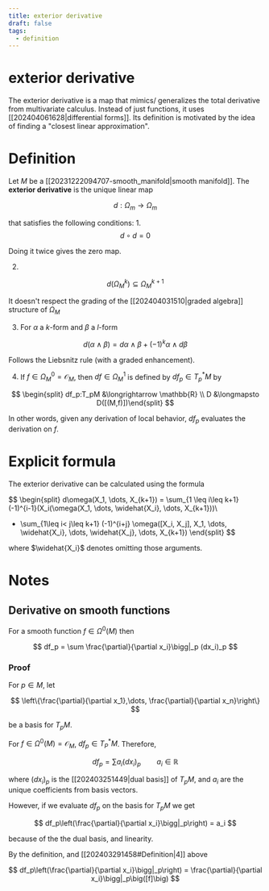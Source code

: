 ```yaml
---
title: exterior derivative
draft: false
tags:
  - definition
---
```

# exterior derivative
The exterior derivative is a map that mimics/ generalizes the total derivative from multivariate calculus. 
Instead of just functions, it uses [[202404061628|differential forms]].
Its definition is motivated by the idea of finding a "closest linear approximation". 
# Definition
Let $M$ be a [[20231222094707-smooth_manifold|smooth manifold]]. 
The **exterior derivative** is the unique linear map 

$$
d:\Omega_m \longrightarrow \Omega_m
$$

that satisfies the following conditions: 
1. 
 $$
 d \circ d = 0
$$ 

Doing it twice gives the zero map. 

2. 

$$
d(\Omega^k_M) \subseteq \Omega^{k+1}_M
$$

It doesn't respect the grading of the [[202404031510|graded algebra]] structure of $\Omega_M$

3. For $\alpha$ a $k$-form and $\beta$ a $l$-form 

$$
d(\alpha \wedge \beta) = d\alpha \wedge \beta + (-1)^k \alpha \wedge d\beta
$$

Follows the Liebsnitz rule (with a graded enhancement). 

4. If $f \in \Omega^0_M = \mathcal{O}_M$, then $df \in \Omega^1_M$ is defined by $df_p \in T_p^*M$ by 

$$
\begin{split} df_p:T_pM &\longrightarrow \mathbb{R} \\
D &\longmapsto D([(M,f)])\end{split}
$$

In other words, given any derivation of local behavior, $df_p$ evaluates the derivation on $f$. 

# Explicit formula
The exterior derivative can be calculated using the formula 

$$ 
\begin{split}
d\omega(X_1, \dots, X_{k+1}) = \sum_{1 \leq i\leq k+1} (-1)^{i-1}(X_i(\omega(X_1, \dots, \widehat{X_i}, \dots, X_{k+1}))\\
+ \sum_{1\leq i< j\leq k+1} (-1)^{i+j} \omega([X_i, X_j], X_1, \dots, \widehat{X_i}, \dots, \widehat{X_j}, \dots, X_{k+1})
\end{split}
$$

where $\widehat{X_i}$ denotes omitting those arguments. 

# Notes
## Derivative on smooth functions
For a smooth function $f\in \Omega^0(M)$ then 

$$
df_p = \sum \frac{\partial}{\partial x_i}\bigg|_p (dx_i)_p
$$

### Proof
For $p \in M$, let 

$$
\left\{\frac{\partial}{\partial x_1},\dots, \frac{\partial}{\partial x_n}\right\}
$$

be a basis for $T_pM$. 

For $f \in \Omega^0(M) = \mathcal{O}_M$, $df_p \in T_P^*M$. 
Therefore, 

$$
df_p = \sum a_i(dx_i)_p \qquad a_i \in \mathbb{R}
$$

where $(dx_i)_p$ is the [[202403251449|dual basis]] of $T_pM$, and $a_i$ are the unique coefficients from basis vectors. 

However, if we evaluate $df_p$ on the basis for $T_pM$ we get 

$$
df_p\left(\frac{\partial}{\partial x_i}\bigg|_p\right) = a_i
$$

because of the the dual basis, and linearity. 

By the definition, and [[202403291458#Definition|4]] above 

$$
df_p\left(\frac{\partial}{\partial x_i}\bigg|_p\right) = \frac{\partial}{\partial x_i}\bigg|_p\big([f]\big)
$$